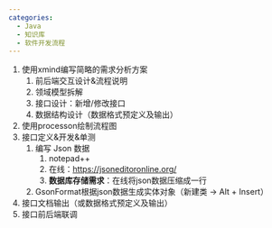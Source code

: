 ```yaml
---
categories:
  - Java
  - 知识库
  - 软件开发流程
---
```

1. 使用xmind编写简略的需求分析方案
   1. 前后端交互设计&流程说明
   2. 领域模型拆解
   3. 接口设计：新增/修改接口
   4. 数据结构设计（数据格式预定义及输出）
2. 使用processon绘制流程图
3. 接口定义&开发&单测
   1. 编写 Json 数据
      1. notepad++
      2. 在线：https://jsoneditoronline.org/
      3. **数据库存储需求**：在线将json数据压缩成一行
   2. GsonFormat根据json数据生成实体对象（新建类 -> Alt + Insert）
4. 接口文档输出（或数据格式预定义及输出）
5. 接口前后端联调

